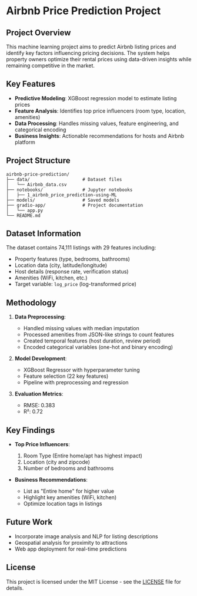 # Airbnb Price Prediction Project

## Project Overview

This machine learning project aims to predict Airbnb listing prices and identify key factors influencing pricing decisions. The system helps property owners optimize their rental prices using data-driven insights while remaining competitive in the market.

## Key Features

- **Predictive Modeling**: XGBoost regression model to estimate listing prices
- **Feature Analysis**: Identifies top price influencers (room type, location, amenities)
- **Data Processing**: Handles missing values, feature engineering, and categorical encoding
- **Business Insights**: Actionable recommendations for hosts and Airbnb platform

## Project Structure

```
airbnb-price-prediction/
├── data/                    # Dataset files
│   └── Airbnb_data.csv
├── notebooks/               # Jupyter notebooks
│   ├── 1_airbnb_price_prediction-using-ML
├── models/                  # Saved models
├── gradio-app/              # Project documentation
│   └── app.py
└── README.md
```

## Dataset Information

The dataset contains 74,111 listings with 29 features including:

- Property features (type, bedrooms, bathrooms)
- Location data (city, latitude/longitude)
- Host details (response rate, verification status)
- Amenities (WiFi, kitchen, etc.)
- Target variable: `log_price` (log-transformed price)

## Methodology

1. **Data Preprocessing**:
   - Handled missing values with median imputation
   - Processed amenities from JSON-like strings to count features
   - Created temporal features (host duration, review period)
   - Encoded categorical variables (one-hot and binary encoding)

2. **Model Development**:
   - XGBoost Regressor with hyperparameter tuning
   - Feature selection (22 key features)
   - Pipeline with preprocessing and regression

3. **Evaluation Metrics**:
   - RMSE: 0.383
   - R²: 0.72

## Key Findings

- **Top Price Influencers**:
  1. Room Type (Entire home/apt has highest impact)
  2. Location (city and zipcode)
  3. Number of bedrooms and bathrooms

- **Business Recommendations**:
  - List as "Entire home" for higher value
  - Highlight key amenities (WiFi, kitchen)
  - Optimize location tags in listings



## Future Work

- Incorporate image analysis and NLP for listing descriptions
- Geospatial analysis for proximity to attractions
- Web app deployment for real-time predictions

## License

This project is licensed under the MIT License - see the [LICENSE](LICENSE) file for details.

